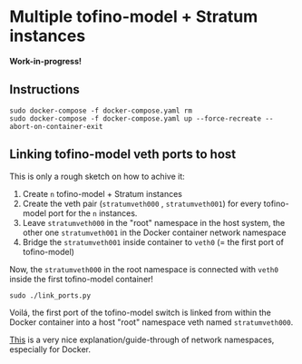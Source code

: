 # Multiple tofino-model + Stratum instances 

**Work-in-progress!**

## Instructions

```
sudo docker-compose -f docker-compose.yaml rm
sudo docker-compose -f docker-compose.yaml up --force-recreate --abort-on-container-exit
```

## Linking tofino-model veth ports to host

This is only a rough sketch on how to achive it:
1) Create `n` tofino-model + Stratum instances
1) Create the veth pair (`stratumveth000` , `stratumveth001`) for every tofino-model port for the `n` instances.
1) Leave `stratumveth000` in the "root" namespace in the host system, the other one `stratumveth001` in the Docker container network namespace
1) Bridge the `stratumveth001` inside container to `veth0` (= the first port of tofino-model)

Now, the `stratumveth000` in the root namespace is connected with `veth0` inside the first tofino-model container!

```
sudo ./link_ports.py
```

Voilá, the first port of the tofino-model switch is linked from within the Docker container into a host "root" namespace veth named `stratumveth000`.

[This](https://dev.to/polarbit/how-docker-container-networking-works-mimic-it-using-linux-network-namespaces-9mj) is a very nice explanation/guide-through of network namespaces, especially for Docker.
